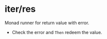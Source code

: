 # iter/res
Monad runner for return value with error.
- Check the error and `Then` redeem the value.
